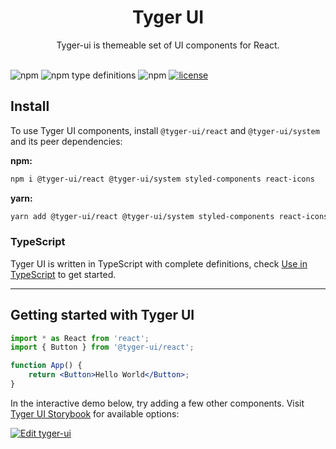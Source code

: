 <h1 align="center">
  Tyger UI
</h1>

<div align="center">
Tyger-ui is themeable set of UI components for React. 
<br /> 
<br />
</div>

![npm](https://img.shields.io/npm/v/@tyger-ui/react)
![npm type definitions](https://img.shields.io/npm/types/@tyger-ui/react)
![npm](https://img.shields.io/npm/dm/@tyger-ui/react)
[![license](https://img.shields.io/badge/license-MIT-blue.svg)](https://github.com/mui/material-ui/blob/HEAD/LICENSE)

## Install

To use Tyger UI components, install `@tyger-ui/react` and `@tyger-ui/system` and its peer dependencies:

**npm:**

```sh
npm i @tyger-ui/react @tyger-ui/system styled-components react-icons
```

**yarn:**

```sh
yarn add @tyger-ui/react @tyger-ui/system styled-components react-icons
```

### TypeScript

Tyger UI is written in TypeScript with complete definitions, check [Use in TypeScript](https://ant.design/docs/react/use-in-typescript) to get started.

---

## Getting started with Tyger UI

```jsx
import * as React from 'react';
import { Button } from '@tyger-ui/react';

function App() {
    return <Button>Hello World</Button>;
}
```

In the interactive demo below, try adding a few other components. Visit [Tyger UI Storybook](https://main--62cb3e5f2ca3572c994908ed.chromatic.com/?path=/story/components-button--filled) for available options:

[![Edit tyger-ui](https://codesandbox.io/static/img/play-codesandbox.svg)](https://codesandbox.io/s/amazing-danny-i26k2y?fontsize=14&hidenavigation=1&theme=dark)

